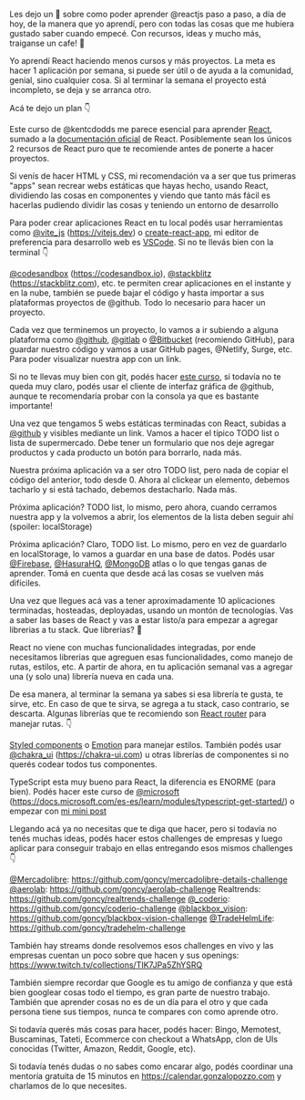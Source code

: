 Les dejo un 🧵 sobre como poder aprender @reactjs paso a paso, a día de hoy, de la manera que yo aprendí, pero con todas las cosas que me hubiera gustado saber cuando empecé. Con recursos, ideas y mucho más, traiganse un cafe! 🙌

Yo aprendí React haciendo menos cursos y más proyectos. La meta es hacer 1 aplicación por semana, si puede ser útil o de ayuda a la comunidad, genial, sino cualquier cosa. Si al terminar la semana el proyecto está incompleto, se deja y se arranca otro.

Acá te dejo un plan 👇

Este curso de @kentcdodds me parece esencial para aprender [React](https://egghead.io/courses/the-beginner-s-guide-to-react), sumado a la [documentación oficial](https://es.reactjs.org) de React. Posiblemente sean los únicos 2 recursos de React puro que te recomiende antes de ponerte a hacer proyectos.

Si venís de hacer HTML y CSS, mi recomendación va a ser que tus primeras "apps" sean recrear webs estáticas que hayas hecho, usando React, dividiendo las cosas en componentes y viendo que tanto más fácil es hacerlas pudiendo dividir las cosas y teniendo un entorno de desarrollo

Para poder crear aplicaciones React en tu local podés usar herramientas como [@vite_js](https://twitter.com/vite_js) (https://vitejs.dev) o [create-react-app](https://create-react-app.dev), mi editor de preferencia para desarrollo web es [VSCode](https://code.visualstudio.com). Si no te llevás bien con la terminal 👇

[@codesandbox](https://twitter.com/codesandbox) (https://codesandbox.io), [@stackblitz](https://twitter.com/stackblitz) (https://stackblitz.com), etc. te permiten crear aplicaciones en el instante y en la nube, también se puede bajar el código y hasta importar a sus plataformas proyectos de @github. Todo lo necesario para hacer un proyecto.

Cada vez que terminemos un proyecto, lo vamos a ir subiendo a alguna plataforma como [@github](https://twitter.com/github), [@gitlab](https://twitter.com/gitlab) o [@Bitbucket](https://twitter.com/Bitbucket) (recomiendo GitHub), para guardar nuestro código y vamos a usar GitHub pages, @Netlify, Surge, etc. Para poder visualizar nuestra app con un link.

Si no te llevas muy bien con git, podés hacer [este curso](https://learngitbranching.js.org/?locale=es_AR), si todavía no te queda muy claro, podés usar el cliente de interfaz gráfica de
@github, aunque te recomendaría probar con la consola ya que es bastante importante!

Una vez que tengamos 5 webs estáticas terminadas con React, subidas a [@github](https://twitter.com/github) y visibles mediante un link. Vamos a hacer el típico TODO list o lista de supermercado. Debe tener un formulario que nos deje agregar productos y cada producto un botón para borrarlo, nada más.

Nuestra próxima aplicación va a ser otro TODO list, pero nada de copiar el código del anterior, todo desde 0. Ahora al clickear un elemento, debemos tacharlo y si está tachado, debemos destacharlo. Nada más.

Próxima aplicación? TODO list, lo mismo, pero ahora, cuando cerramos nuestra app y la volvemos a abrir, los elementos de la lista deben seguir ahí (spoiler: localStorage)

Próxima aplicación? Claro, TODO list. Lo mismo, pero en vez de guardarlo en localStorage, lo vamos a guardar en una base de datos. Podés usar [@Firebase](https://twitter.com/Firebase), [@HasuraHQ](https://twitter.com/HasuraHQ), [@MongoDB](https://twitter.com/MongoDB) atlas o lo que tengas ganas de aprender. Tomá en cuenta que desde acá las cosas se vuelven más difíciles.

Una vez que llegues acá vas a tener aproximadamente 10 aplicaciones terminadas, hosteadas, deployadas, usando un montón de tecnologías. Vas a saber las bases de React y vas a estar listo/a para empezar a agregar librerias a tu stack. Que librerias? 🤔

React no viene con muchas funcionalidades integradas, por ende necesitamos librerias que agreguen esas funcionalidades, como manejo de rutas, estilos, etc. A partir de ahora, en tu aplicación semanal vas a agregar una (y solo una) librería nueva en cada una.

De esa manera, al terminar la semana ya sabes si esa librería te gusta, te sirve, etc. En caso de que te sirva, se agrega a tu stack, caso contrario, se descarta. Algunas librerías que te recomiendo son [React router](https://reactrouter.com) para manejar rutas. 👇

[Styled components](https://styled-components.com) o [Emotion](http://emotion.sh) para manejar estilos. También podés usar [@chakra_ui](https://twitter.com/chakra_ui) (https://chakra-ui.com) u otras librerías de componentes si no querés codear todos tus componentes.

TypeScript esta muy bueno para React, la diferencia es ENORME (para bien). Podés hacer este curso de [@microsoft](https://twitter.com/Microsoft) (https://docs.microsoft.com/es-es/learn/modules/typescript-get-started/) o empezar con [mi mini post](https://blog.gonzalopozzo.com/react-javascript-typescript)

Llegando acá ya no necesitas que te diga que hacer, pero si todavía no tenés muchas ideas, podés hacer estos challenges de empresas y luego aplicar para conseguir trabajo en ellas entregando esos mismos challenges 👇

[@Mercadolibre](https://twitter.com/Mercadolibre): https://github.com/goncy/mercadolibre-details-challenge
[@aerolab](https://twitter.com/aerolab): https://github.com/goncy/aerolab-challenge
Realtrends: https://github.com/goncy/realtrends-challenge
[@_coderio](https://twitter.com/_coderio): https://github.com/goncy/coderio-challenge
[@blackbox_vision](https://twitter.com/blackbox_vision): https://github.com/goncy/blackbox-vision-challenge
[@TradeHelmLife](https://twitter.com/TradeHelmLife): https://github.com/goncy/tradehelm-challenge

También hay streams donde resolvemos esos challenges en vivo y las empresas cuentan un poco sobre que hacen y sus openings: https://www.twitch.tv/collections/TIK7JPa5ZhYSRQ

También siempre recordar que Google es tu amigo de confianza y que está bien googlear cosas todo el tiempo, es gran parte de nuestro trabajo. También que aprender cosas no es de un día para el otro y que cada persona tiene sus tiempos, nunca te compares con como aprende otro.

Si todavía querés más cosas para hacer, podés hacer: Bingo, Memotest, Buscaminas, Tateti, Ecommerce con checkout a WhatsApp, clon de UIs conocidas (Twitter, Amazon, Reddit, Google, etc).

Si todavía tenés dudas o no sabes como encarar algo, podés coordinar una mentoría gratuita de 15 minutos en https://calendar.gonzalopozzo.com y charlamos de lo que necesites.
